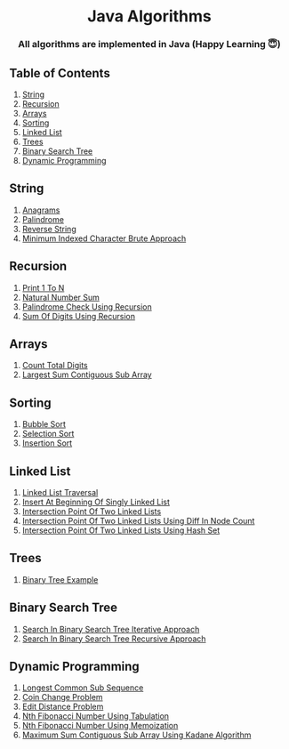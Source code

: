 <h1 align="center">
  Java Algorithms 
  <br>
</h1>

<h3 align="center">All algorithms are implemented in Java (Happy Learning 😇)</h3>

## Table of Contents ##
1. [String](#String)
2. [Recursion](#Recursion)
3. [Arrays](#Arrays)
4. [Sorting](#Sorting)
5. [Linked List](#Linked-List)
6. [Trees](#Trees)
7. [Binary Search Tree](#Binary-Search-Tree)
8. [Dynamic Programming](#Dynamic-Programming)


## String ##
1. [Anagrams](https://github.com/pwnmahto/java-algorithms/blob/main/src/main/java/com/algorithms/string/Anagrams.java)
1. [Palindrome](https://github.com/pwnmahto/java-algorithms/blob/main/src/main/java/com/algorithms/string/Palindrome.java)
1. [Reverse String](https://github.com/pwnmahto/java-algorithms/blob/main/src/main/java/com/algorithms/string/ReverseString.java)
1. [Minimum Indexed Character Brute Approach](https://github.com/pwnmahto/java-algorithms/blob/main/src/main/java/com/algorithms/string/MinimumIndexedCharacterBruteApproach.java)

## Recursion ##
1. [Print 1 To N](https://github.com/pwnmahto/java-algorithms/blob/main/src/main/java/com/algorithms/recursion/Print1ToN.java)
1. [Natural Number Sum](https://github.com/pwnmahto/java-algorithms/blob/main/src/main/java/com/algorithms/recursion/NaturalNumberSum.java)
1. [Palindrome Check Using Recursion](https://github.com/pwnmahto/java-algorithms/blob/main/src/main/java/com/algorithms/recursion/PalindromeCheckUsingRecursion.java)
1. [Sum Of Digits Using Recursion](https://github.com/pwnmahto/java-algorithms/blob/main/src/main/java/com/algorithms/recursion/SumOfDigitsUsingRecursion.java)

## Arrays ##
1. [Count Total Digits](https://github.com/pwnmahto/java-algorithms/blob/main/src/main/java/com/algorithms/arrays/CountTotalDigits.java)
1. [Largest Sum Contiguous Sub Array](https://github.com/pwnmahto/java-algorithms/blob/main/src/main/java/com/algorithms/arrays/LargestSumContiguousSubArray.java)

## Sorting ##
1. [Bubble Sort](https://github.com/pwnmahto/java-algorithms/blob/main/src/main/java/com/algorithms/sorting/BubbleSort.java)
1. [Selection Sort](https://github.com/pwnmahto/java-algorithms/blob/main/src/main/java/com/algorithms/sorting/SelectionSort.java)
1. [Insertion Sort](https://github.com/pwnmahto/java-algorithms/blob/main/src/main/java/com/algorithms/sorting/InsertionSort.java)

## Linked List ##
1. [Linked List Traversal](https://github.com/pwnmahto/java-algorithms/blob/main/src/main/java/com/algorithms/linkedlist/LinkedListTraversal.java)
1. [Insert At Beginning Of Singly Linked List](https://github.com/pwnmahto/java-algorithms/blob/main/src/main/java/com/algorithms/linkedlist/InsertAtBeginningOfSinglyLinkedList.java)
1. [Intersection Point Of Two Linked Lists](https://github.com/pwnmahto/java-algorithms/blob/main/src/main/java/com/algorithms/linkedlist/IntersectionPointOfTwoLinkedLists.java)
1. [Intersection Point Of Two Linked Lists Using Diff In Node Count](https://github.com/pwnmahto/java-algorithms/blob/main/src/main/java/com/algorithms/linkedlist/IntersectionPointOfTwoLinkedListsUsingDiffInNodeCount.java)
1. [Intersection Point Of Two Linked Lists Using Hash Set](https://github.com/pwnmahto/java-algorithms/blob/main/src/main/java/com/algorithms/linkedlist/IntersectionPointOfTwoLinkedListsUsingHashSet.java)

## Trees ##
1. [Binary Tree Example](https://github.com/pwnmahto/java-algorithms/blob/main/src/main/java/com/algorithms/trees/BinaryTreeExample.java)

## Binary Search Tree ##
1. [Search In Binary Search Tree Iterative Approach](https://github.com/pwnmahto/java-algorithms/blob/main/src/main/java/com/algorithms/binarysearchtree/SearchInBinarySearchTreeIterativeApproach.java)
1. [Search In Binary Search Tree Recursive Approach](https://github.com/pwnmahto/java-algorithms/blob/main/src/main/java/com/algorithms/binarysearchtree/SearchInBinarySearchTreeRecursiveApproach.java)

## Dynamic Programming ##
1. [Longest Common Sub Sequence](https://github.com/pwnmahto/java-algorithms/blob/main/src/main/java/com/algorithms/dynamicprogramming/LongestCommonSubSequence.java)
1. [Coin Change Problem](https://github.com/pwnmahto/java-algorithms/blob/main/src/main/java/com/algorithms/dynamicprogramming/CoinChangeProblem.java)
1. [Edit Distance Problem](https://github.com/pwnmahto/java-algorithms/blob/main/src/main/java/com/algorithms/dynamicprogramming/EditDistanceProblem.java)
1. [Nth Fibonacci Number Using Tabulation](https://github.com/pwnmahto/java-algorithms/blob/main/src/main/java/com/algorithms/dynamicprogramming/NthFibonacciNumberUsingTabulation.java)
1. [Nth Fibonacci Number Using Memoization](https://github.com/pwnmahto/java-algorithms/blob/main/src/main/java/com/algorithms/dynamicprogramming/NthFibonacciNumberUsingMemoization.java)
1. [Maximum Sum Contiguous Sub Array Using Kadane Algorithm](https://github.com/pwnmahto/java-algorithms/blob/main/src/main/java/com/algorithms/dynamicprogramming/MaximumSumContiguousSubArrayUsingKadaneAlgorithm.java)


